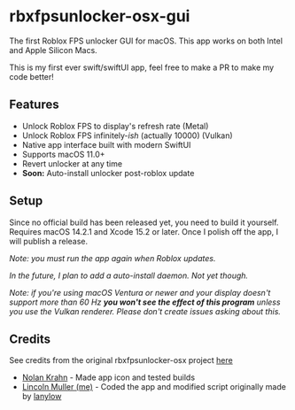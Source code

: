 # rbxfpsunlocker-osx-gui

The first Roblox FPS unlocker GUI for macOS. This app works on both Intel and Apple Silicon Macs.

This is my first ever swift/swiftUI app, feel free to make a PR to make my code better!

## Features

- Unlock Roblox FPS to display's refresh rate (Metal)
- Unlock Roblox FPS infinitely-*ish* (actually 10000) (Vulkan)
- Native app interface built with modern SwiftUI
- Supports macOS 11.0+
- Revert unlocker at any time
- **Soon:** Auto-install unlocker post-roblox update

## Setup

Since no official build has been released yet, you need to build it yourself. Requires macOS 14.2.1 and Xcode 15.2 or later. Once I polish off the app, I will publish a release.

*Note: you must run the app again when Roblox updates.*

*In the future, I plan to add a auto-install daemon. Not yet though.*

*Note: if you're using macOS Ventura or newer and your display doesn't support more than 60 Hz **you won't see the effect of this program** unless you use the Vulkan renderer. Please don't create issues asking about this.*

## Credits
 
See credits from the original rbxfpsunlocker-osx project [here](https://github.com/lanylow/rbxfpsunlocker-osx)
- [Nolan Krahn](https://github.com/Italian-seasoning) - Made app icon and tested builds
- [Lincoln Muller (me)](https://github.com/Thyssenkrupp234) - Coded the app and modified script originally made by [lanylow](https://github.com/lanylow)
